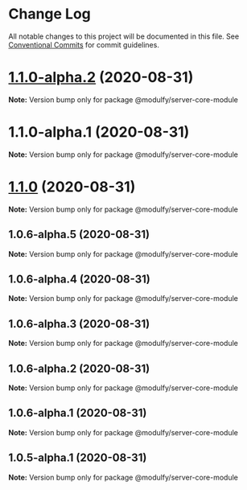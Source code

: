 # Change Log

All notable changes to this project will be documented in this file.
See [Conventional Commits](https://conventionalcommits.org) for commit guidelines.

# [1.1.0-alpha.2](https://github.com/jmrapp1/Modulfy/compare/@modulfy/server-core-module@1.1.0...@modulfy/server-core-module@1.1.0-alpha.2) (2020-08-31)

**Note:** Version bump only for package @modulfy/server-core-module





# 1.1.0-alpha.1 (2020-08-31)

**Note:** Version bump only for package @modulfy/server-core-module





# [1.1.0](https://github.com/jmrapp1/Modulfy/compare/@modulfy/server-core-module@1.0.6-alpha.5...@modulfy/server-core-module@1.1.0) (2020-08-31)

**Note:** Version bump only for package @modulfy/server-core-module





## 1.0.6-alpha.5 (2020-08-31)

**Note:** Version bump only for package @modulfy/server-core-module





## 1.0.6-alpha.4 (2020-08-31)

**Note:** Version bump only for package @modulfy/server-core-module





## 1.0.6-alpha.3 (2020-08-31)

**Note:** Version bump only for package @modulfy/server-core-module





## 1.0.6-alpha.2 (2020-08-31)

**Note:** Version bump only for package @modulfy/server-core-module





## 1.0.6-alpha.1 (2020-08-31)

**Note:** Version bump only for package @modulfy/server-core-module





## 1.0.5-alpha.1 (2020-08-31)

**Note:** Version bump only for package @modulfy/server-core-module
